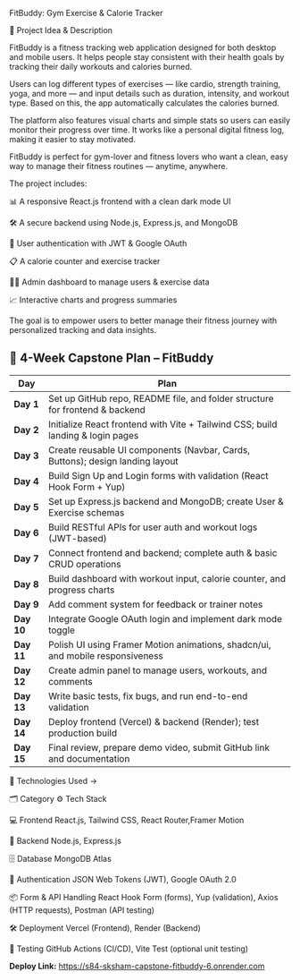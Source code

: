 
FitBuddy: Gym Exercise & Calorie Tracker

🧠 Project Idea & Description

FitBuddy is a fitness tracking web application designed for both desktop and mobile users. It helps people stay consistent with their health goals by tracking their daily workouts and calories burned.

Users can log different types of exercises — like cardio, strength training, yoga, and more — and input details such as duration, intensity, and workout type. Based on this, the app automatically calculates the calories burned.

The platform also features visual charts and simple stats so users can easily monitor their progress over time. It works like a personal digital fitness log, making it easier to stay motivated.

FitBuddy is perfect for gym-lover and fitness lovers who want a clean, easy way to manage their fitness routines — anytime, anywhere.





The project includes:

📊 A responsive React.js frontend with a clean dark mode UI

🛠️ A secure backend using Node.js, Express.js, and MongoDB

🔐 User authentication with JWT & Google OAuth

📋 A calorie counter and exercise tracker

🧑‍💼 Admin dashboard to manage users & exercise data

📈 Interactive charts and progress summaries





The goal is to empower users to better manage their fitness journey with personalized tracking and data insights.

## 📅 4-Week Capstone Plan – FitBuddy

| **Day** | **Plan** |
|--------|---------|
| **Day 1** | Set up GitHub repo, README file, and folder structure for frontend & backend |
| **Day 2** | Initialize React frontend with Vite + Tailwind CSS; build landing & login pages |
| **Day 3** | Create reusable UI components (Navbar, Cards, Buttons); design landing layout |
| **Day 4** | Build Sign Up and Login forms with validation (React Hook Form + Yup) |
| **Day 5** | Set up Express.js backend and MongoDB; create User & Exercise schemas |
| **Day 6** | Build RESTful APIs for user auth and workout logs (JWT-based) |
| **Day 7** | Connect frontend and backend; complete auth & basic CRUD operations |
| **Day 8** | Build dashboard with workout input, calorie counter, and progress charts |
| **Day 9** | Add comment system for feedback or trainer notes |
| **Day 10** | Integrate Google OAuth login and implement dark mode toggle |
| **Day 11** | Polish UI using Framer Motion animations, shadcn/ui, and mobile responsiveness |
| **Day 12** | Create admin panel to manage users, workouts, and comments |
| **Day 13** | Write basic tests, fix bugs, and run end-to-end validation |
| **Day 14** | Deploy frontend (Vercel) & backend (Render); test production build |
| **Day 15** | Final review, prepare demo video, submit GitHub link and documentation |









🚀 Technologies Used ->



🗂️ Category	        ⚙️ Tech Stack

💻 Frontend	             React.js, Tailwind CSS, React Router,Framer Motion 
                          
🧠 Backend	             Node.js, Express.js

🗄️ Database	          MongoDB Atlas

🔐 Authentication	     JSON Web Tokens (JWT), Google OAuth 2.0

📦 Form & API Handling   React Hook Form (forms), Yup (validation), Axios (HTTP requests), Postman (API testing)
                        
🛠️ Deployment       	  Vercel (Frontend), Render (Backend)

🧪 Testing 	     GitHub Actions (CI/CD), Vite Test (optional unit testing)



**Deploy Link:** https://s84-sksham-capstone-fitbuddy-6.onrender.com
